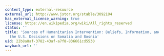 ```yaml
---
content_type: external-resource
external_url: http://www.jstor.org/stable/3092104
has_external_license_warning: true
license: https://en.wikipedia.org/wiki/All_rights_reserved
status: ''
title: 'Sources of Humanitarian Intervention: Beliefs, Information, and Advocacy in
  the U.S. Decisions on Somalia and Bosnia'
uid: 22b8a8af-3782-43af-a7f8-836661cd5530
wayback_url: ''
---
```

